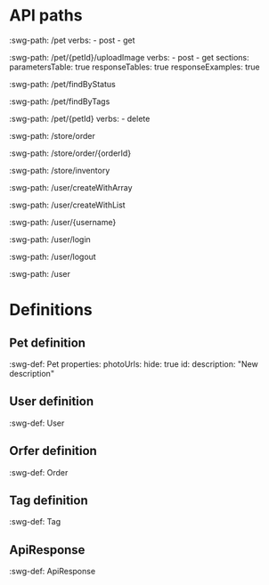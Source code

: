 
# API paths

:swg-path: /pet
    verbs:
      - post
      - get

:swg-path: /pet/{petId}/uploadImage
    verbs:
      - post
      - get
    sections:
      parametersTable: true
      responseTables: true
      responseExamples: true

:swg-path: /pet/findByStatus

:swg-path: /pet/findByTags

:swg-path: /pet/{petId}
    verbs:
      - delete

:swg-path: /store/order

:swg-path: /store/order/{orderId}

:swg-path: /store/inventory

:swg-path: /user/createWithArray

:swg-path: /user/createWithList

:swg-path: /user/{username}

:swg-path: /user/login

:swg-path: /user/logout

:swg-path: /user

# Definitions

## Pet definition

:swg-def: Pet
    properties:
      photoUrls:
        hide: true
      id:
        description: "New description"

## User definition

:swg-def: User

## Orfer definition

:swg-def: Order

## Tag definition

:swg-def: Tag

## ApiResponse

:swg-def: ApiResponse
